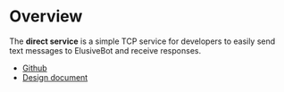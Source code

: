 # Overview

The **direct service** is a simple TCP service for developers to
easily send text messages to ElusiveBot and receive responses.

- [Github](https://github.com/elusivebot/elusivebot-direct)
- [Design document](/direct/design)
